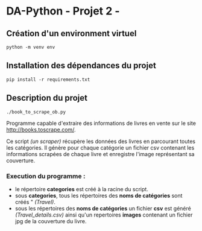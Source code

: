 # DA-Python   - Projet 2 -

## Création d'un environment virtuel
```python -m venv env```

## Installation des dépendances du projet
```pip install -r requirements.txt```

## Description du projet
```./book_to_scrape_ob.py```

Programme capable d'extraire des informations de livres en vente sur le site http://books.toscrape.com/.

Ce script _(un scraper)_ récupère les données des livres en parcourant toutes les catégories.
Il génère pour chaque catégorie un fichier csv contenant les informations scrapées de chaque livre
et enregistre l'image représentant sa couverture.

### Execution du programme :
    
- le répertoire **categories** est créé à la racine du script.
- sous **categories**, tous les répertoires des **noms de catégories** sont créés " _(Travel)_.
- sous les répertoires des **noms de catégories** un fichier **csv** est généré _(Travel_details.csv)_ ainsi qu'un repertoires **images** contenant un fichier jpg de la couverture du livre.

